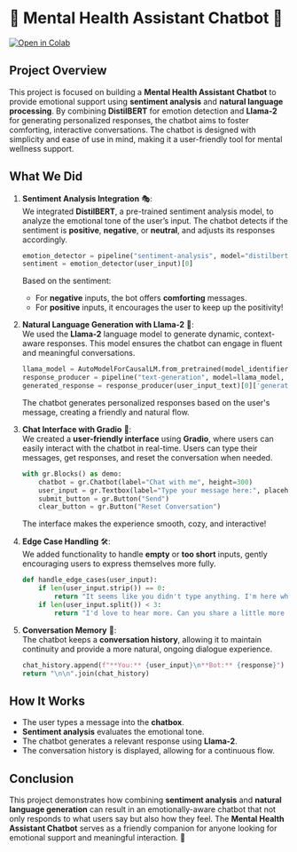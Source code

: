 # 🌸 Mental Health Assistant Chatbot 🌸

[![Open in Colab](https://colab.research.google.com/assets/colab-badge.svg)](https://colab.research.google.com/drive/1ESIK_qpJDtZXfeGymL-1jtZc-AJSU0fa?usp=sharing)

## Project Overview
This project is focused on building a **Mental Health Assistant Chatbot** to provide emotional support using **sentiment analysis** and **natural language processing**. By combining **DistilBERT** for emotion detection and **Llama-2** for generating personalized responses, the chatbot aims to foster comforting, interactive conversations. The chatbot is designed with simplicity and ease of use in mind, making it a user-friendly tool for mental wellness support.

## What We Did

1. **Sentiment Analysis Integration** 🎭:  
   We integrated **DistilBERT**, a pre-trained sentiment analysis model, to analyze the emotional tone of the user’s input. The chatbot detects if the sentiment is **positive**, **negative**, or **neutral**, and adjusts its responses accordingly. 

   ```python
   emotion_detector = pipeline("sentiment-analysis", model="distilbert-base-uncased-finetuned-sst-2-english")
   sentiment = emotion_detector(user_input)[0]
   ```

   Based on the sentiment:
   - For **negative** inputs, the bot offers **comforting** messages.
   - For **positive** inputs, it encourages the user to keep up the positivity!

2. **Natural Language Generation with Llama-2** 🤖:  
   We used the **Llama-2** language model to generate dynamic, context-aware responses. This model ensures the chatbot can engage in fluent and meaningful conversations. 

   ```python
   llama_model = AutoModelForCausalLM.from_pretrained(model_identifier, torch_dtype=torch.float16, device_map="auto")
   response_producer = pipeline("text-generation", model=llama_model, tokenizer=llama_tokenizer, max_length=4096)
   generated_response = response_producer(user_input_text)[0]['generated_text']
   ```

   The chatbot generates personalized responses based on the user's message, creating a friendly and natural flow.

3. **Chat Interface with Gradio** 💬:  
   We created a **user-friendly interface** using **Gradio**, where users can easily interact with the chatbot in real-time. Users can type their messages, get responses, and reset the conversation when needed.

   ```python
   with gr.Blocks() as demo:
       chatbot = gr.Chatbot(label="Chat with me", height=300)
       user_input = gr.Textbox(label="Type your message here:", placeholder="How are you feeling today?")
       submit_button = gr.Button("Send")
       clear_button = gr.Button("Reset Conversation")
   ```

   The interface makes the experience smooth, cozy, and interactive!

4. **Edge Case Handling** 🛠️:  
   We added functionality to handle **empty** or **too short** inputs, gently encouraging users to express themselves more fully.

   ```python
   def handle_edge_cases(user_input):
       if len(user_input.strip()) == 0:
           return "It seems like you didn't type anything. I'm here whenever you're ready to talk!"
       if len(user_input.split()) < 3:
           return "I'd love to hear more. Can you share a little more about what you're feeling?"
   ```

5. **Conversation Memory** 🧠:  
   The chatbot keeps a **conversation history**, allowing it to maintain continuity and provide a more natural, ongoing dialogue experience.

   ```python
   chat_history.append(f"**You:** {user_input}\n**Bot:** {response}")
   return "\n\n".join(chat_history)
   ```

## How It Works

- The user types a message into the **chatbox**.
- **Sentiment analysis** evaluates the emotional tone.
- The chatbot generates a relevant response using **Llama-2**.
- The conversation history is displayed, allowing for a continuous flow.

## Conclusion
This project demonstrates how combining **sentiment analysis** and **natural language generation** can result in an emotionally-aware chatbot that not only responds to what users say but also how they feel. The **Mental Health Assistant Chatbot** serves as a friendly companion for anyone looking for emotional support and meaningful interaction. 🌟
